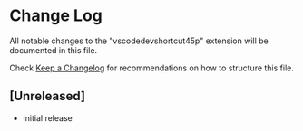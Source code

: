 # Change Log

All notable changes to the "vscodedevshortcut45p" extension will be documented in this file.

Check [Keep a Changelog](http://keepachangelog.com/) for recommendations on how to structure this file.

## [Unreleased]

- Initial release